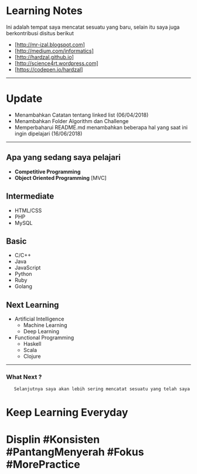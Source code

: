 # Learning Notes

Ini adalah tempat saya mencatat sesuatu yang baru, selain itu saya juga berkontribusi disitus berikut 
- [http://mr-izal.blogspot.com]
- [http://medium.com/informatics]
- [http://hardzal.github.io]
- [http://science4rt.wordpress.com]
- [https://codepen.io/hardzal]

-----------------------------------------------

# Update
- Menambahkan Catatan tentang linked list (06/04/2018)
- Menambahkan Folder Algorithm dan Challenge
- Memperbaharui README.md menambahkan beberapa hal yang saat ini ingin dipelajari (16/06/2018)

-----------------------------------------------

 ## Apa yang sedang saya pelajari
- __Competitive Programming__ 
- __Object Oriented Programming__ [MVC]

## Intermediate
   - HTML/CSS
   - PHP 
   - MySQL

## Basic 
   - C/C++
   - Java   
   - JavaScript
   - Python
   - Ruby
   - Golang

## Next Learning
   - Artificial Intelligence
       - Machine Learning
       - Deep Learning
   - Functional Programming
       - Haskell
       - Scala
       - Clojure
------------------------------------------

### What Next ?
 ```Markdown
    Selanjutnya saya akan lebih sering mencatat sesuatu yang telah saya pelajari saya, doakan saja semoga tiap minggu bisa terealisasi!
 ```
# Keep Learning Everyday 
# Displin #Konsisten #PantangMenyerah #Fokus #MorePractice

